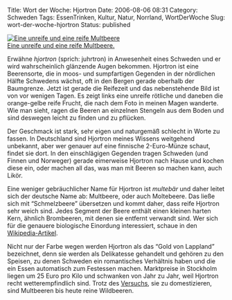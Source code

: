 Title: Wort der Woche: Hjortron
Date: 2006-08-06 08:31
Category: Schweden
Tags: EssenTrinken, Kultur, Natur, Norrland, WortDerWoche
Slug: wort-der-woche-hjortron
Status: published

<div class="figure right">

[![Eine unreife und eine reife
Multbeere](/pic/hjortron_s.jpg)  
Eine unreife und eine reife
Multbeere.](/pic/hjortron_l.jpg)

</div>

Erwähne *hjortron* (sprich: juhrtron) in Anwesenheit eines Schweden und
er wird wahrscheinlich glänzende Augen bekommen. Hjortron ist eine
Beerensorte, die in moos- und sumpfartigen Gegenden in der nördlichen
Hälfte Schwedens wächst, oft in den Bergen gerade oberhalb der
Baumgrenze. Jetzt ist gerade die Reifezeit und das nebenstehende Bild
ist von vor wenigen Tagen. Es zeigt links eine unreife rötliche und
daneben die orange-gelbe reife Frucht, die nach dem Foto in meinen Magen
wanderte. Wie man sieht, ragen die Beeren an einzelnen Stengeln aus dem
Boden und sind deswegen leicht zu finden und zu pflücken.

Der Geschmack ist stark, sehr eigen und naturgemäß schlecht in Worte zu
fassen. In Deutschland sind Hjortron meines Wissens weitgehend
unbekannt, aber wer genauer auf eine finnische 2-Euro-Münze schaut,
findet sie dort. In den einschlägigen Gegenden tragen Schweden (und
Finnen und Norweger) gerade eimerweise Hjortron nach Hause und kochen
diese ein, oder machen all das, was man mit Beeren so machen kann, auch
Likör.

Eine weniger gebräuchlicher Name für Hjortron ist *multebär* und daher
leitet sich der deutsche Name ab: Multbeere, oder auch Moltebeere. Das
ließe sich mit “Schmelzbeere” übersetzen und kommt daher, dass reife
Hjortron sehr weich sind. Jedes Segment der Beere enthält einen kleinen
harten Kern, ähnlich Brombeeren, mit denen sie entfernt verwandt sind.
Wer sich für die genauere biologische Einordung interessiert, schaue in
den [Wikipedia-Artikel](http://de.wikipedia.org/wiki/Moltebeere).

Nicht nur der Farbe wegen werden Hjortron als das “Gold von Lappland”
bezeichnet, denn sie werden als Delikatesse gehandelt und gehören zu den
Speisen, zu denen Schweden ein romantisches Verhältnis haben und die ein
Essen automatisch zum Festessen machen. Marktpreise in Stockholm liegen
um 25 Euro pro Kilo und schwanken von Jahr zu Jahr, weil Hjortron recht
wetterempfindlich sind. Trotz des
[Versuchs](http://www.uku.fi/northernberries/), sie zu domestizieren,
sind Multbeeren bis heute reine Wildbeeren.

